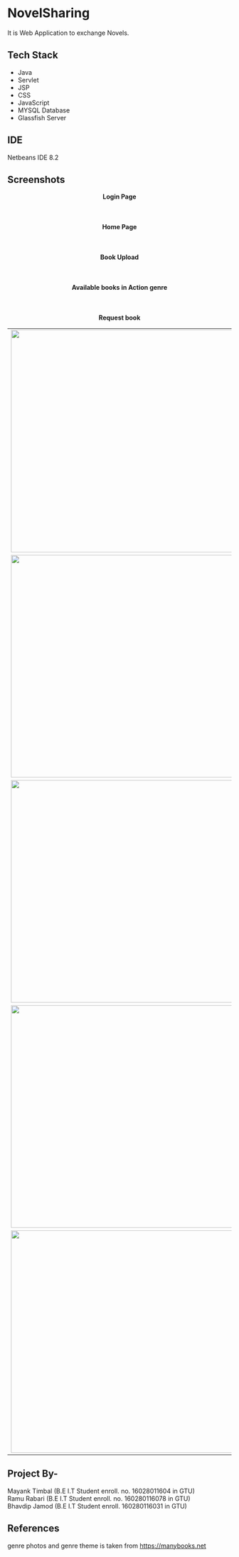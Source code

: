 # NovelSharing
It is Web Application to exchange Novels.


## Tech Stack
-  Java
-	Servlet
-	JSP
-	CSS
-	JavaScript
-	MYSQL Database
-	Glassfish Server


## IDE
Netbeans IDE 8.2


## Screenshots
<table>

  <tr></tr> <tr></tr>
<tr>
    <center><b>Login Page</b></center>
  </tr>
  <tr>
 <td><img height="500" width="1000" src="https://i.ibb.co/JqvkyNd/Screenshot-26.png" /></td>
     </tr>
 <br><br><br>
  <tr>
    <center><b>Home Page</b></center>
  </tr>
  
   <tr>
 <td><img height="500" width="1000" src="https://i.ibb.co/gPHg84s/Screenshot-25.png" /></td>
     </tr>
    <br><br><br>
  <tr>
    <center><b>Book Upload</b></center>
  </tr>
  
   <tr>
 <td><img height="500" width="1000" src="https://i.ibb.co/HgBhGDL/Screenshot-38.png" /></td>
     </tr>
   <br><br><br>
  <tr>
    <center><b>Available books in Action genre</b></center>
  </tr>
  
   <tr>
 <td><img height="500" width="1000" src="https://i.ibb.co/CWGWNbz/Screenshot-39.png" /></td>
     </tr>
     <br><br><br>
  <tr>
    <center><b>Request book</b></center>
  </tr>
  
   <tr>
 <td><img height="500" width="1000" src="https://i.ibb.co/93VHtsV/Screenshot-40.png" /></td>
     </tr>
  

    

    
</table>

## Project By-
Mayank Timbal
(B.E I.T Student enroll. no. 16028011604 in GTU)<br>
Ramu Rabari
(B.E I.T Student enroll. no. 160280116078 in GTU)<br>
Bhavdip Jamod
(B.E I.T Student enroll. 160280116031 in GTU)<br>


## References
genre photos and genre theme is taken from https://manybooks.net




